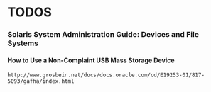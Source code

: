 # TODOS

### Solaris System Administration Guide: Devices and File Systems
#### How to Use a Non-Complaint USB Mass Storage Device
```
http://www.grosbein.net/docs/docs.oracle.com/cd/E19253-01/817-5093/gafha/index.html
```
